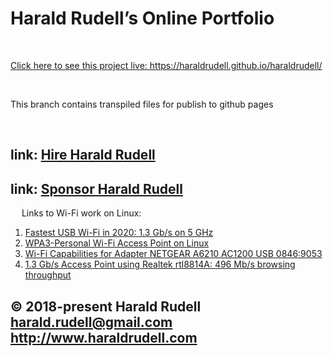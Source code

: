 <html lang=en>
  <meta charset=utf-8>
  <h1>Harald Rudell’s Online Portfolio</h1>
  &emsp;
  <p><a href=https://haraldrudell.github.io/haraldrudell/>Click here to see this project live: https://haraldrudell.github.io/haraldrudell/</a></p>
  &emsp;
  <p>This branch contains transpiled files for publish to github pages</p>
  &emsp;
  <h2>link: <a href=https://hire.surge.sh>Hire Harald Rudell</a></h2>
  <h2>link: <a href=https://www.gofundme.com/san-francisco-revenge-crime-victim/>Sponsor Harald Rudell</a></h2>
  &emsp;
  Links to Wi-Fi work on Linux:<ol>
  <li><a href=https://github.com/haraldrudell/AC1300-USB/blob/master/README.md>Fastest USB Wi-Fi in 2020: 1.3 Gb/s on 5 GHz</a></li>
  <li><a href=https://github.com/haraldrudell/Linux-WPA3-Personal>WPA3-Personal Wi-Fi Access Point on Linux</a></li>
  <li><a href=https://github.com/haraldrudell/Linux-WPA3-Personal/issues/1>Wi-Fi Capabilities for Adapter NETGEAR A6210 AC1200 USB 0846:9053</a></li>
  <li><a href=https://github.com/aircrack-ng/rtl8812au/issues/740#issuecomment-706616355>1.3 Gb/s Access Point using Realtek rtl8814A: 496 Mb/s browsing throughput</a></li>
  </ol>
  <h2>© 2018-present Harald Rudell&emsp;<a href=mailto:harald.rudell@gmail.com>harald.rudell@gmail.com</a>&emsp;<a href=http://www.haraldrudell.com>http://www.haraldrudell.com</a></h2>
</html>
